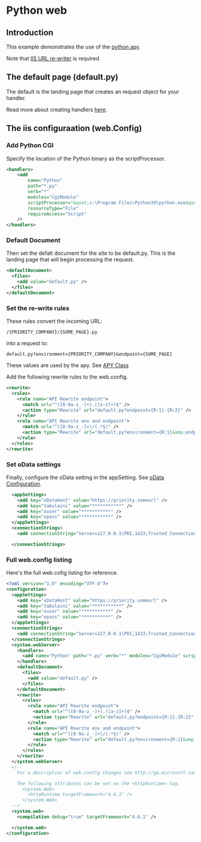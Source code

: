 # Python web

## Introduction

This example demonstrates the use of the [python apy](../../../main/docs/apy.md "python apy").

Note that [IIS URL re-writer](https://www.iis.net/downloads/microsoft/url-rewrite "IIS URL re-writer") is required.

## The default page (default.py)

The default is the landing page that creates an request object for your handler.

Read more about creating handlers [here](../../../main/docs/apy.md "python apy").

## The iis configuraation (web.Config)

### Add Python CGI
Specify the location of the Python binary as the scriptProcessor.
```xml
<handlers>
    <add 
	  	name="Python" 
		path="*.py" 
		verb="*" 
		modules="CgiModule" 
		scriptProcessor="&quot;c:\Program Files\Python39\python.exe&quot; %s %s" 
		resourceType="File" 
		requireAccess="Script" 
	/>
</handlers>
```

### Default Document
Then set the defalt document for the site to be default.py. This is the landing page that will begin processing the request.
```xml
<defaultDocument>
  <files>
    <add value="default.py" />
  </files>      
</defaultDocument>
```

### Set the re-write rules
These rules convert the incoming URL:
```
/{PRIORITY_COMPANY}/{SOME_PAGE}.py
```
into a request to:
```
default.py?environment={PRIORITY_COMPANY}&endpoint={SOME_PAGE}
```

These values are used by the apy. See [APY Class](apy.md "APY Class")

Add the following rewrite rules to the web.config.
```xml
<rewrite>
  <rules>    
    <rule name="API Rewrite endpoint">
      <match url="^([0-9a-z_-]+).([a-z]+)$" />
      <action type="Rewrite" url="default.py?endpoint={R:1}.{R:2}" />
    </rule>   
    <rule name="API Rewrite env and endpoint">
      <match url="^([0-9a-z_-]+)/(.*$)" />
      <action type="Rewrite" url="default.py?environment={R:1}&amp;endpoint={R:2}" />
    </rule>         
  </rules>
</rewrite>
```

### Set oData settings

Finally, configure the oData setting in the appSetting. See [oData Configuration](oDataConfig.md "oData Configuration").
```xml
  <appSettings>
    <add key="oDataHost" value="https://priority.someurl" />
    <add key="tabulaini" value="***********" />
    <add key="ouser" value="***********" />
    <add key="opass" value="***********" />
  </appSettings>
  <connectionStrings>
    <add connectionString="Server=127.0.0.1\PRI,1433;Trusted_Connection=Yes;MultipleActiveResultSets=true;" name="priority" />

  </connectionStrings>
```  

### Full web.config listing

Here's the full web.cofig listing for reference.
```xml
<?xml version="1.0" encoding="UTF-8"?>
<configuration>
  <appSettings>
    <add key="oDataHost" value="https://priority.someurl" />
    <add key="tabulaini" value="***********" />
    <add key="ouser" value="***********" />
    <add key="opass" value="***********" />
  </appSettings>
  <connectionStrings>
    <add connectionString="Server=127.0.0.1\PRI,1433;Trusted_Connection=Yes;MultipleActiveResultSets=true;" name="priority" />
  </connectionStrings>
  <system.webServer>
    <handlers>
      <add name="Python" path="*.py" verb="*" modules="CgiModule" scriptProcessor="&quot;c:\Program Files\Python39\python.exe&quot; %s %s" resourceType="File" requireAccess="Script" />
    </handlers>
    <defaultDocument>
      <files>
        <add value="default.py" />
      </files>      
    </defaultDocument>
    <rewrite>
      <rules>    
        <rule name="API Rewrite endpoint">
          <match url="^([0-9a-z_-]+).([a-z]+)$" />
          <action type="Rewrite" url="default.py?endpoint={R:1}.{R:2}" />
        </rule>   
        <rule name="API Rewrite env and endpoint">
          <match url="^([0-9a-z_-]+)/(.*$)" />
          <action type="Rewrite" url="default.py?environment={R:1}&amp;endpoint={R:2}" />
        </rule>         
      </rules>
    </rewrite>
  </system.webServer>
  <!--
    For a description of web.config changes see http://go.microsoft.com/fwlink/?LinkId=235367.

    The following attributes can be set on the <httpRuntime> tag.
      <system.Web>
        <httpRuntime targetFramework="4.6.1" />
      </system.Web>
  -->
  <system.web>    
    <compilation debug="true" targetFramework="4.6.1" />

  </system.web>
</configuration>

```